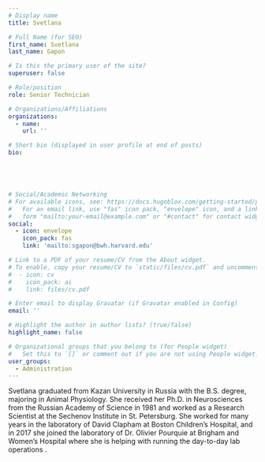 ```yaml
---
# Display name
title: Svetlana

# Full Name (for SEO)
first_name: Svetlana
last_name: Gapon

# Is this the primary user of the site?
superuser: false

# Role/position
role: Senior Technician

# Organizations/Affiliations
organizations:
  - name: 
    url: ''

# Short bio (displayed in user profile at end of posts)
bio:





# Social/Academic Networking
# For available icons, see: https://docs.hugoblox.com/getting-started/page-builder/#icons
#   For an email link, use "fas" icon pack, "envelope" icon, and a link in the
#   form "mailto:your-email@example.com" or "#contact" for contact widget.
social:
  - icon: envelope
    icon_pack: fas
    link: 'mailto:sgapon@bwh.harvard.edu'

# Link to a PDF of your resume/CV from the About widget.
# To enable, copy your resume/CV to `static/files/cv.pdf` and uncomment the lines below.
#  - icon: cv
#    icon_pack: ai
#    link: files/cv.pdf

# Enter email to display Gravatar (if Gravatar enabled in Config)
email: ''

# Highlight the author in author lists? (true/false)
highlight_name: false

# Organizational groups that you belong to (for People widget)
#   Set this to `[]` or comment out if you are not using People widget.
user_groups:
  - Administration
---
```


Svetlana graduated from Kazan University in Russia with the B.S. degree, majoring in Animal Physiology. She received her Ph.D. in Neurosciences from the Russian Academy of Science in 1981 and worked as a Research Scientist at the Sechenov Institute in St. Petersburg. She worked for many years in the laboratory of David Clapham at Boston Children’s Hospital, and in 2017 she joined the laboratory of Dr. Olivier Pourquie at Brigham and Women’s Hospital where she is helping with running the day-to-day lab operations .